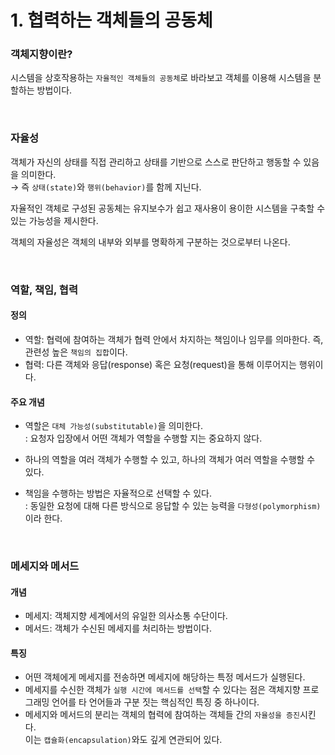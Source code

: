 # 1. 협력하는 객체들의 공동체

### 객체지향이란?

시스템을 상호작용하는 `자율적인 객체들의 공동체`로 바라보고 객체를 이용해 시스템을 분할하는 방법이다.

<br>

### 자율성

객체가 자신의 상태를 직접 관리하고 상태를 기반으로 스스로 판단하고 행동할 수 있음을 의미한다. <br>
→ 즉 `상태(state)`와 `행위(behavior)`를 함께 지닌다. 

자율적인 객체로 구성된 공동체는 유지보수가 쉽고 재사용이 용이한 시스템을 구축할 수 있는 가능성을 제시한다.

객체의 자율성은 객체의 내부와 외부를 명확하게 구분하는 것으로부터 나온다.

<br>

### 역할, 책임, 협력

#### 정의

- 역할: 협력에 참여하는 객체가 협력 안에서 차지하는 책임이나 임무를 의마한다. 즉, 관련성 높은 `책임의 집합`이다.
- 협력: 다른 객체와 응답(response) 혹은 요청(request)을 통해 이루어지는 행위이다.

#### 주요 개념

- 역할은 `대체 가능성(substitutable)`을 의미한다. <br>
  : 요청자 입장에서 어떤 객체가 역할을 수행할 지는 중요하지 않다.

- 하나의 역할을 여러 객체가 수행할 수 있고, 하나의 객체가 여러 역할을 수행할 수 있다.

- 책임을 수행하는 방법은 자율적으로 선택할 수 있다. <br>
  : 동일한 요청에 대해 다른 방식으로 응답할 수 있는 능력을 `다형성(polymorphism)`이라 한다.

<br>

### 메세지와 메서드

#### 개념

- 메세지: 객체지향 세계에서의 유일한 의사소통 수단이다.
- 메서드: 객체가 수신된 메세지를 처리하는 방법이다.

#### 특징

- 어떤 객체에게 메세지를 전송하면 메세지에 해당하는 특정 메서드가 실행된다. 
- 메세지를 수신한 객체가 `실행 시간에 메서드를 선택`할 수 있다는 점은 객체지향 프로그래밍 언어를 타 언어들과 구분 짓는 핵심적인 특징 중 하나이다.
- 메세지와 메서드의 분리는 객체의 협력에 참여하는 객체들 간의 `자율성을 증진`시킨다. <br>
  이는 `캡슐화(encapsulation)`와도 깊게 연관되어 있다.


  
